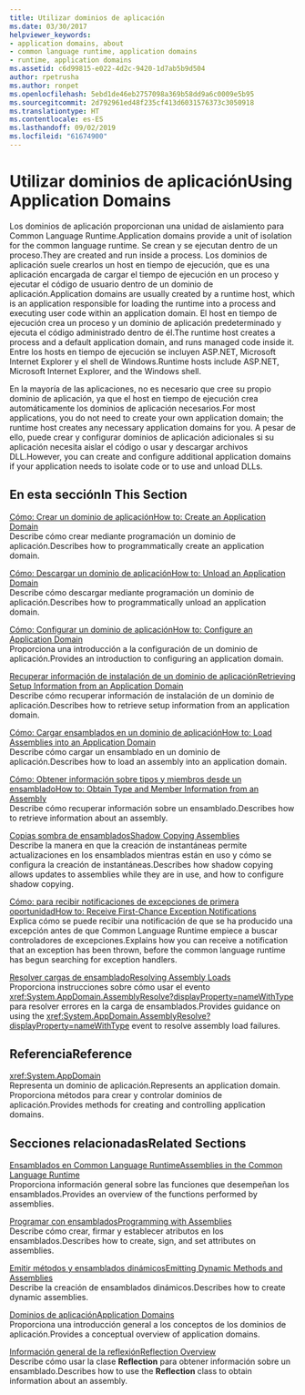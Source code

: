 ```yaml
---
title: Utilizar dominios de aplicación
ms.date: 03/30/2017
helpviewer_keywords:
- application domains, about
- common language runtime, application domains
- runtime, application domains
ms.assetid: c6d99815-e022-4d2c-9420-1d7ab5b9d504
author: rpetrusha
ms.author: ronpet
ms.openlocfilehash: 5ebd1de46eb2757098a369b58dd9a6c0009e5b95
ms.sourcegitcommit: 2d792961ed48f235cf413d6031576373c3050918
ms.translationtype: HT
ms.contentlocale: es-ES
ms.lasthandoff: 09/02/2019
ms.locfileid: "61674900"
---
```

# <a name="using-application-domains"></a><span data-ttu-id="82550-102">Utilizar dominios de aplicación</span><span class="sxs-lookup"><span data-stu-id="82550-102">Using Application Domains</span></span>
<span data-ttu-id="82550-103">Los dominios de aplicación proporcionan una unidad de aislamiento para Common Language Runtime.</span><span class="sxs-lookup"><span data-stu-id="82550-103">Application domains provide a unit of isolation for the common language runtime.</span></span> <span data-ttu-id="82550-104">Se crean y se ejecutan dentro de un proceso.</span><span class="sxs-lookup"><span data-stu-id="82550-104">They are created and run inside a process.</span></span> <span data-ttu-id="82550-105">Los dominios de aplicación suele crearlos un host en tiempo de ejecución, que es una aplicación encargada de cargar el tiempo de ejecución en un proceso y ejecutar el código de usuario dentro de un dominio de aplicación.</span><span class="sxs-lookup"><span data-stu-id="82550-105">Application domains are usually created by a runtime host, which is an application responsible for loading the runtime into a process and executing user code within an application domain.</span></span> <span data-ttu-id="82550-106">El host en tiempo de ejecución crea un proceso y un dominio de aplicación predeterminado y ejecuta el código administrado dentro de él.</span><span class="sxs-lookup"><span data-stu-id="82550-106">The runtime host creates a process and a default application domain, and runs managed code inside it.</span></span> <span data-ttu-id="82550-107">Entre los hosts en tiempo de ejecución se incluyen ASP.NET, Microsoft Internet Explorer y el shell de Windows.</span><span class="sxs-lookup"><span data-stu-id="82550-107">Runtime hosts include ASP.NET, Microsoft Internet Explorer, and the Windows shell.</span></span>  
  
 <span data-ttu-id="82550-108">En la mayoría de las aplicaciones, no es necesario que cree su propio dominio de aplicación, ya que el host en tiempo de ejecución crea automáticamente los dominios de aplicación necesarios.</span><span class="sxs-lookup"><span data-stu-id="82550-108">For most applications, you do not need to create your own application domain; the runtime host creates any necessary application domains for you.</span></span> <span data-ttu-id="82550-109">A pesar de ello, puede crear y configurar dominios de aplicación adicionales si su aplicación necesita aislar el código o usar y descargar archivos DLL.</span><span class="sxs-lookup"><span data-stu-id="82550-109">However, you can create and configure additional application domains if your application needs to isolate code or to use and unload DLLs.</span></span>  
  
## <a name="in-this-section"></a><span data-ttu-id="82550-110">En esta sección</span><span class="sxs-lookup"><span data-stu-id="82550-110">In This Section</span></span>  
 [<span data-ttu-id="82550-111">Cómo: Crear un dominio de aplicación</span><span class="sxs-lookup"><span data-stu-id="82550-111">How to: Create an Application Domain</span></span>](../../../docs/framework/app-domains/how-to-create-an-application-domain.md)  
 <span data-ttu-id="82550-112">Describe cómo crear mediante programación un dominio de aplicación.</span><span class="sxs-lookup"><span data-stu-id="82550-112">Describes how to programmatically create an application domain.</span></span>  
  
 [<span data-ttu-id="82550-113">Cómo: Descargar un dominio de aplicación</span><span class="sxs-lookup"><span data-stu-id="82550-113">How to: Unload an Application Domain</span></span>](../../../docs/framework/app-domains/how-to-unload-an-application-domain.md)  
 <span data-ttu-id="82550-114">Describe cómo descargar mediante programación un dominio de aplicación.</span><span class="sxs-lookup"><span data-stu-id="82550-114">Describes how to programmatically unload an application domain.</span></span>  
  
 [<span data-ttu-id="82550-115">Cómo: Configurar un dominio de aplicación</span><span class="sxs-lookup"><span data-stu-id="82550-115">How to: Configure an Application Domain</span></span>](../../../docs/framework/app-domains/how-to-configure-an-application-domain.md)  
 <span data-ttu-id="82550-116">Proporciona una introducción a la configuración de un dominio de aplicación.</span><span class="sxs-lookup"><span data-stu-id="82550-116">Provides an introduction to configuring an application domain.</span></span>  
  
 [<span data-ttu-id="82550-117">Recuperar información de instalación de un dominio de aplicación</span><span class="sxs-lookup"><span data-stu-id="82550-117">Retrieving Setup Information from an Application Domain</span></span>](../../../docs/framework/app-domains/retrieve-setup-information.md)  
 <span data-ttu-id="82550-118">Describe cómo recuperar información de instalación de un dominio de aplicación.</span><span class="sxs-lookup"><span data-stu-id="82550-118">Describes how to retrieve setup information from an application domain.</span></span>  
  
 [<span data-ttu-id="82550-119">Cómo: Cargar ensamblados en un dominio de aplicación</span><span class="sxs-lookup"><span data-stu-id="82550-119">How to: Load Assemblies into an Application Domain</span></span>](../../../docs/framework/app-domains/how-to-load-assemblies-into-an-application-domain.md)  
 <span data-ttu-id="82550-120">Describe cómo cargar un ensamblado en un dominio de aplicación.</span><span class="sxs-lookup"><span data-stu-id="82550-120">Describes how to load an assembly into an application domain.</span></span>  
  
 [<span data-ttu-id="82550-121">Cómo: Obtener información sobre tipos y miembros desde un ensamblado</span><span class="sxs-lookup"><span data-stu-id="82550-121">How to: Obtain Type and Member Information from an Assembly</span></span>](../../../docs/framework/app-domains/how-to-obtain-type-and-member-information-from-an-assembly.md)  
 <span data-ttu-id="82550-122">Describe cómo recuperar información sobre un ensamblado.</span><span class="sxs-lookup"><span data-stu-id="82550-122">Describes how to retrieve information about an assembly.</span></span>  
  
 [<span data-ttu-id="82550-123">Copias sombra de ensamblados</span><span class="sxs-lookup"><span data-stu-id="82550-123">Shadow Copying Assemblies</span></span>](../../../docs/framework/app-domains/shadow-copy-assemblies.md)  
 <span data-ttu-id="82550-124">Describe la manera en que la creación de instantáneas permite actualizaciones en los ensamblados mientras están en uso y cómo se configura la creación de instantáneas.</span><span class="sxs-lookup"><span data-stu-id="82550-124">Describes how shadow copying allows updates to assemblies while they are in use, and how to configure shadow copying.</span></span>  
  
 [<span data-ttu-id="82550-125">Cómo: para recibir notificaciones de excepciones de primera oportunidad</span><span class="sxs-lookup"><span data-stu-id="82550-125">How to: Receive First-Chance Exception Notifications</span></span>](../../../docs/framework/app-domains/how-to-receive-first-chance-exception-notifications.md)  
 <span data-ttu-id="82550-126">Explica cómo se puede recibir una notificación de que se ha producido una excepción antes de que Common Language Runtime empiece a buscar controladores de excepciones.</span><span class="sxs-lookup"><span data-stu-id="82550-126">Explains how you can receive a notification that an exception has been thrown, before the common language runtime has begun searching for exception handlers.</span></span>  
  
 [<span data-ttu-id="82550-127">Resolver cargas de ensamblado</span><span class="sxs-lookup"><span data-stu-id="82550-127">Resolving Assembly Loads</span></span>](../../../docs/framework/app-domains/resolve-assembly-loads.md)  
 <span data-ttu-id="82550-128">Proporciona instrucciones sobre cómo usar el evento <xref:System.AppDomain.AssemblyResolve?displayProperty=nameWithType> para resolver errores en la carga de ensamblados.</span><span class="sxs-lookup"><span data-stu-id="82550-128">Provides guidance on using the <xref:System.AppDomain.AssemblyResolve?displayProperty=nameWithType> event to resolve assembly load failures.</span></span>  
  
## <a name="reference"></a><span data-ttu-id="82550-129">Referencia</span><span class="sxs-lookup"><span data-stu-id="82550-129">Reference</span></span>  
 <xref:System.AppDomain>  
 <span data-ttu-id="82550-130">Representa un dominio de aplicación.</span><span class="sxs-lookup"><span data-stu-id="82550-130">Represents an application domain.</span></span> <span data-ttu-id="82550-131">Proporciona métodos para crear y controlar dominios de aplicación.</span><span class="sxs-lookup"><span data-stu-id="82550-131">Provides methods for creating and controlling application domains.</span></span>  
  
## <a name="related-sections"></a><span data-ttu-id="82550-132">Secciones relacionadas</span><span class="sxs-lookup"><span data-stu-id="82550-132">Related Sections</span></span>  
 [<span data-ttu-id="82550-133">Ensamblados en Common Language Runtime</span><span class="sxs-lookup"><span data-stu-id="82550-133">Assemblies in the Common Language Runtime</span></span>](../../../docs/framework/app-domains/assemblies-in-the-common-language-runtime.md)  
 <span data-ttu-id="82550-134">Proporciona información general sobre las funciones que desempeñan los ensamblados.</span><span class="sxs-lookup"><span data-stu-id="82550-134">Provides an overview of the functions performed by assemblies.</span></span>  
  
 [<span data-ttu-id="82550-135">Programar con ensamblados</span><span class="sxs-lookup"><span data-stu-id="82550-135">Programming with Assemblies</span></span>](../../../docs/framework/app-domains/programming-with-assemblies.md)  
 <span data-ttu-id="82550-136">Describe cómo crear, firmar y establecer atributos en los ensamblados.</span><span class="sxs-lookup"><span data-stu-id="82550-136">Describes how to create, sign, and set attributes on assemblies.</span></span>  
  
 [<span data-ttu-id="82550-137">Emitir métodos y ensamblados dinámicos</span><span class="sxs-lookup"><span data-stu-id="82550-137">Emitting Dynamic Methods and Assemblies</span></span>](../../../docs/framework/reflection-and-codedom/emitting-dynamic-methods-and-assemblies.md)  
 <span data-ttu-id="82550-138">Describe la creación de ensamblados dinámicos.</span><span class="sxs-lookup"><span data-stu-id="82550-138">Describes how to create dynamic assemblies.</span></span>  
  
 [<span data-ttu-id="82550-139">Dominios de aplicación</span><span class="sxs-lookup"><span data-stu-id="82550-139">Application Domains</span></span>](../../../docs/framework/app-domains/application-domains.md)  
 <span data-ttu-id="82550-140">Proporciona una introducción general a los conceptos de los dominios de aplicación.</span><span class="sxs-lookup"><span data-stu-id="82550-140">Provides a conceptual overview of application domains.</span></span>  
  
 [<span data-ttu-id="82550-141">Información general de la reflexión</span><span class="sxs-lookup"><span data-stu-id="82550-141">Reflection Overview</span></span>](../../../docs/framework/reflection-and-codedom/reflection.md)  
 <span data-ttu-id="82550-142">Describe cómo usar la clase **Reflection** para obtener información sobre un ensamblado.</span><span class="sxs-lookup"><span data-stu-id="82550-142">Describes how to use the **Reflection** class to obtain information about an assembly.</span></span>
